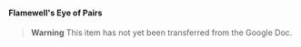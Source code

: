 <!-- spell-checker:words Flamewell -->
#### Flamewell's Eye of Pairs

> **Warning**
> This item has not yet been transferred from the Google Doc.

